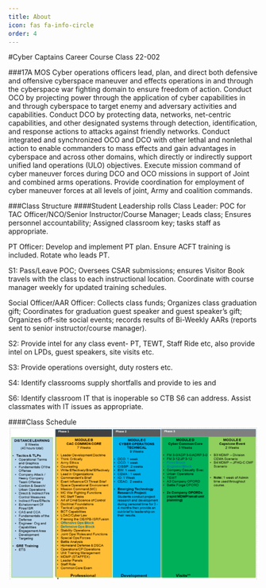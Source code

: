 ```yaml
---
title: About
icon: fas fa-info-circle
order: 4
---
```


#Cyber Captains Career Course Class 22-002

###17A MOS
Cyber operations officers lead, plan, and direct both defensive and offensive cyberspace maneuver and effects operations in and through the cyberspace war fighting domain to ensure freedom of action. Conduct OCO by projecting power through the application of cyber capabilities in and through cyberspace to target enemy and adversary activities and capabilities. Conduct DCO by protecting data, networks, net-centric capabilities, and other designated systems through detection, identification, and response actions to attacks against friendly networks. Conduct integrated and synchronized OCO and DCO with other lethal and nonlethal action to enable commanders to mass effects and gain advantages in cyberspace and across other domains, which directly or indirectly support unified land operations (ULO) objectives. Execute mission command of cyber maneuver forces during DCO and OCO missions in support of Joint and combined arms operations. Provide coordination for employment of cyber maneuver forces at all levels of joint, Army and coalition commands.

###Class Structure
####Student Leadership rolls
Class Leader: POC for TAC Officer/NCO/Senior Instructor/Course Manager; Leads class; Ensures personnel accountability; Assigned classroom key;  tasks staff as appropriate. 

PT Officer: Develop and implement PT plan.  Ensure ACFT training is included.  Rotate who leads PT. 

S1: Pass/Leave POC; Oversees CSAR submissions; ensures Visitor Book travels with the class to each instructional location. Coordinate with course manager weekly for updated training schedules. 

Social Officer/AAR Officer: Collects class funds; Organizes class graduation gift; Coordinates for graduation guest speaker and guest speaker’s gift; Organizes off-site social events; records results of Bi-Weekly AARs (reports sent to senior instructor/course manager). 

S2: Provide intel for any class event- PT, TEWT, Staff Ride etc, also provide intel on LPDs, guest speakers, site visits etc. 

S3: Provide operations oversight, duty rosters etc. 

S4: Identify classrooms supply shortfalls and provide to ies and 

S6: Identify classroom IT that is inoperable so CTB S6 can address.  Assist classmates with IT issues as appropriate. 

####Class Schedule
![CyberClassSchedule](/assets/Classschedule.png)
